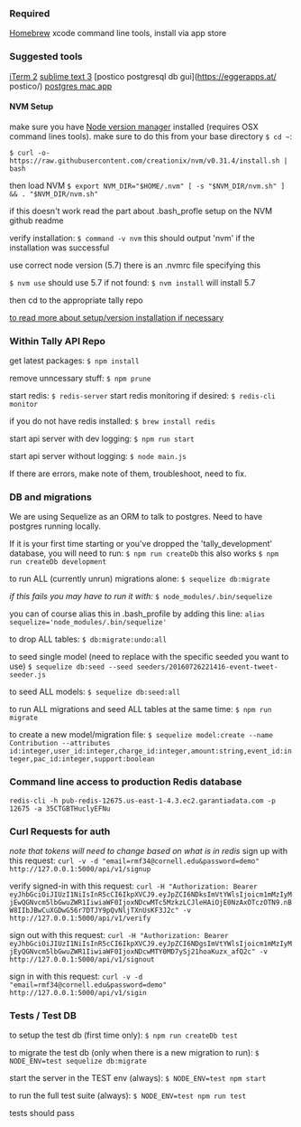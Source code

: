 ### Required
[Homebrew](http://brew.sh/)
xcode command line tools, install via app store

### Suggested tools
[iTerm 2](https://www.iterm2.com/)
[sublime text 3](https://www.sublimetext.com/3)
[postico postgresql db gui](https://eggerapps.at/ postico/)
[postgres mac app](http://postgresapp.com/)


#### NVM Setup
make sure you have [Node version manager](https://github.com/creationix/nvm) installed (requires OSX command lines tools). make sure to do this from your base directory `$ cd ~`:

`$ curl -o- https://raw.githubusercontent.com/creationix/nvm/v0.31.4/install.sh | bash`

then load NVM
`$ export NVM_DIR="$HOME/.nvm" [ -s "$NVM_DIR/nvm.sh" ] && . "$NVM_DIR/nvm.sh"`

if this doesn't work read the part about .bash_profle setup on the NVM github readme

verify installation:
`$ command -v nvm`
this should output 'nvm' if the installation was successful

use correct node version (5.7) there is an .nvmrc file specifying this

`$ nvm use` should use 5.7
if not found:
`$ nvm install` will install 5.7

then cd to the appropriate tally repo

[to read more about setup/version installation if necessary](https://github.com/creationix/nvm#usage)

### Within Tally API  Repo

get latest packages:
`$ npm install`

remove unncessary stuff:
`$ npm prune`

start redis:
`$ redis-server`
start redis monitoring if desired:
`$ redis-cli monitor`

if you do not have redis installed:
`$ brew install redis`

start api server with dev logging:
`$ npm run start`

start api server without logging:
`$ node main.js`

If there are errors, make note of them, troubleshoot, need to fix.

### DB and migrations

We are using Sequelize as an ORM to talk to postgres. Need to have postgres running locally.

If it is your first time starting or you've dropped the 'tally_development' database, you will need to run:
`$ npm run createDb` this also works `$ npm run createDb development`

to run ALL (currently unrun) migrations alone:
`$ sequelize db:migrate`

*if this fails you may have to run it with:*
`$ node_modules/.bin/sequelize`

you can of course alias this in .bash_profile by adding this line:
`alias sequelize='node_modules/.bin/sequelize'`

to drop ALL tables:
`$ db:migrate:undo:all`

to seed single model (need to replace with the specific seeded you want to use)
`$ sequelize db:seed --seed seeders/20160726221416-event-tweet-seeder.js`

to seed ALL models:
`$ sequelize db:seed:all`

to run ALL migrations and seed ALL tables at the same time:
`$ npm run migrate`

to create a new model/migration file:
`$ sequelize model:create --name Contribution --attributes id:integer,user_id:integer,charge_id:integer,amount:string,event_id:integer,pac_id:integer,support:boolean`


### Command line access to production Redis database

`redis-cli -h pub-redis-12675.us-east-1-4.3.ec2.garantiadata.com -p 12675 -a 35CTGBTHuclyEFNu`

### Curl Requests for auth
*note that tokens will need to change based on what is in redis*
sign up with this request:
`curl -v -d "email=rmf34@cornell.edu&password=demo"  http://127.0.0.1:5000/api/v1/signup`

verify signed-in with this request:
`curl -H "Authorization: Bearer eyJhbGciOiJIUzI1NiIsInR5cCI6IkpXVCJ9.eyJpZCI6NDksImVtYWlsIjoicm1mMzIyMjEwQGNvcm5lbGwuZWR1IiwiaWF0IjoxNDcwMTc5MzkzLCJleHAiOjE0NzAxOTczOTN9.nBW8IIbJBwCuXGDwG56r7DTJY9pQvNljTXnUsKF3J2c" -v  http://127.0.0.1:5000/api/v1/verify`

sign out with this request:
`curl -H "Authorization: Bearer eyJhbGciOiJIUzI1NiIsInR5cCI6IkpXVCJ9.eyJpZCI6NDgsImVtYWlsIjoicm1mMzIyMjEyQGNvcm5lbGwuZWR1IiwiaWF0IjoxNDcwMTY0MD7ySj21hoaKuzx_afQ2c" -v  http://127.0.0.1:5000/api/v1/signout`

sign in with this request:
`curl -v -d "email=rmf34@cornell.edu&password=demo"  http://127.0.0.1:5000/api/v1/sigin`

### Tests / Test DB

to setup the test db (first time only):
`$ npm run createDb test`

to migrate the test db (only when there is a new migration to run):
`$ NODE_ENV=test sequelize db:migrate`

start the server in the TEST env (always):
`$ NODE_ENV=test npm start`

to run the full test suite (always):
`$ NODE_ENV=test npm run test`

tests should pass
